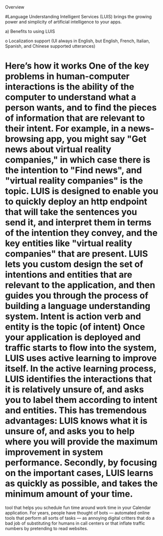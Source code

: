 <!-- Meta data -->

Overview

#Language Understanding Intelligent Services (LUIS) brings the growing power and simplicity of artificial intelligence to your apps.

a)	Benefits to using LUIS

o	Localization support (UI always in English, but English, French, Italian, Spanish, and Chinese supported utterances)

Here’s how it works
One of the key problems in human-computer interactions is the ability of the computer to understand what a person wants, and to find the pieces of information that are relevant to their intent. For example, in a news-browsing app, you might say "Get news about virtual reality companies," in which case there is the intention to "Find news", and "virtual reality companies" is the topic. LUIS is designed to enable you to quickly deploy an http endpoint that will take the sentences you send it, and interpret them in terms of the intention they convey, and the key entities like "virtual reality companies" that are present. LUIS lets you custom design the set of intentions and entities that are relevant to the application, and then guides you through the process of building a language understanding system. 
Intent is action verb and entity is the topic (of intent)
Once your application is deployed and traffic starts to flow into the system, LUIS uses active learning to improve itself. In the active learning process, LUIS identifies the interactions that it is relatively unsure of, and asks you to label them according to intent and entities. This has tremendous advantages: LUIS knows what it is unsure of, and asks you to help where you will provide the maximum improvement in system performance. Secondly, by focusing on the important cases, LUIS learns as quickly as possible, and takes the minimum amount of your time. 
===================
 tool that helps you schedule fun time around work time in your Calendar application.
For years, people have thought of bots — automated online tools that perform all sorts of tasks — as annoying digital critters that do a bad job of substituting for humans in call centers or that inflate traffic numbers by pretending to read websites.
